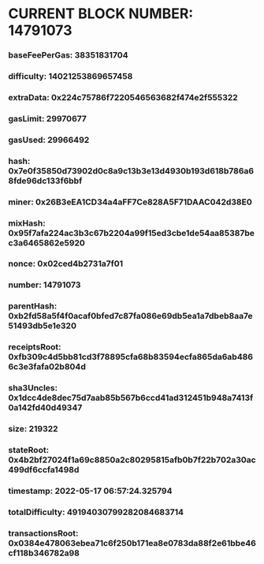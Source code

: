 # CURRENT BLOCK NUMBER: 14791073

### baseFeePerGas: 38351831704
### difficulty: 14021253869657458
### extraData: 0x224c75786f7220546563682f474e2f555322
### gasLimit: 29970677
### gasUsed: 29966492
### hash: 0x7e0f35850d73902d0c8a9c13b3e13d4930b193d618b786a68fde96dc133f6bbf
### miner: 0x26B3eEA1CD34a4aFF7Ce828A5F71DAAC042d38E0
### mixHash: 0x95f7afa224ac3b3c67b2204a99f15ed3cbe1de54aa85387bec3a6465862e5920
### nonce: 0x02ced4b2731a7f01
### number: 14791073
### parentHash: 0xb2fd58a5f4f0acaf0bfed7c87fa086e69db5ea1a7dbeb8aa7e51493db5e1e320
### receiptsRoot: 0xfb309c4d5bb81cd3f78895cfa68b83594ecfa865da6ab4866c3e3fafa02b804d
### sha3Uncles: 0x1dcc4de8dec75d7aab85b567b6ccd41ad312451b948a7413f0a142fd40d49347
### size: 219322
### stateRoot: 0x4b2bf27024f1a69c8850a2c80295815afb0b7f22b702a30ac499df6ccfa1498d
### timestamp: 2022-05-17 06:57:24.325794
### totalDifficulty: 49194030799282084683714
### transactionsRoot: 0x0384e478063ebea71c6f250b171ea8e0783da88f2e61bbe46cf118b346782a98
